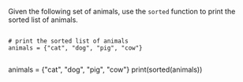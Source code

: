 Given the following set of animals, use the `sorted` function to print the sorted list of animals.

<codeblock language="python" type="exercise" testMode="fixedInput">
<code>
# print the sorted list of animals
animals = {"cat", "dog", "pig", "cow"}

</code>

<solution>

animals = {"cat", "dog", "pig", "cow"}
print(sorted(animals))

</solution>

</codeblock>
